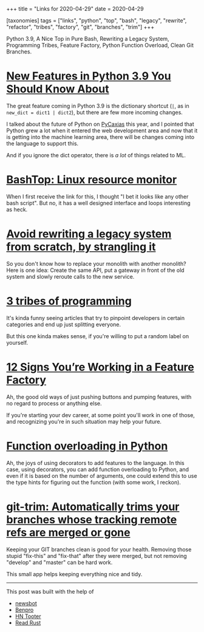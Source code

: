 +++
title = "Links for 2020-04-29"
date = 2020-04-29

[taxonomies]
tags = ["links", "python", "top", "bash", "legacy", "rewrite", "refactor",
"tribes", "factory", "git", "branches", "trim"]
+++

Python 3.9, A Nice Top in Pure Bash, Rewriting a Legacy System, Programming
Tribes, Feature Factory, Python Function Overload, Clean Git Branches.

<!-- more -->

# [New Features in Python 3.9 You Should Know About](https://martinheinz.dev/blog/21)

The great feature coming in Python 3.9 is the dictionary shortcut (`|`, as in
`new_dict = dict1 | dict2`), but there are few more incoming changes.

I talked about the future of Python on [PyCaxias](https://pycaxias.org/) this
year, and I pointed that Python grew a lot when it entered the web development
area and now that it is getting into the machine learning area, there will be
changes coming into the language to support this.

And if you ignore the dict operator, there is _a lot_ of things related to ML.

# [BashTop: Linux resource monitor](https://github.com/aristocratos/bashtop)

When I first receive the link for this, I thought "I bet it looks like any
other bash script". But no, it has a well designed interface and loops
interesting as heck.

# [Avoid rewriting a legacy system from scratch, by strangling it](https://understandlegacycode.com/blog/avoid-rewriting-a-legacy-system-from-scratch-by-strangling-it/)

So you don't know how to replace your monolith with another monolith? Here is
one idea: Create the same API, put a gateway in front of the old system and
slowly reroute calls to the new service.

# [3 tribes of programming](https://josephg.com/blog/3-tribes/)

It's kinda funny seeing articles that try to pinpoint developers in certain
categories and end up just splitting everyone.

But this one kinda makes sense, if you're willing to put a random label on
yourself.

# [12 Signs You’re Working in a Feature Factory](https://cutle.fish/blog/12-signs-youre-working-in-a-feature-factory)

Ah, the good old ways of just pushing buttons and pumping features, with no
regard to process or anything else.

If you're starting your dev career, at some point you'll work in one of those,
and recognizing you're in such situation may help your future.

# [Function overloading in Python](https://arpitbhayani.me/blogs/function-overloading)

Ah, the joys of using decorators to add features to the language. In this
case, using decorators, you can add function overloading to Python, and even
if it is based on the number of arguments, one could extend this to use the
type hints for figuring out the function (with some work, I reckon).

# [git-trim: Automatically trims your branches whose tracking remote refs are merged or gone](https://github.com/foriequal0/git-trim)

Keeping your GIT branches clean is good for your health. Removing those stupid
"fix-this" and "fix-that" after they were merged, but not removing "develop"
and "master" can be hard work.

This small app helps keeping everything nice and tidy.

--- 

This post was built with the help of

* [newsbot](https://mastodon.social/@newsbot)
* [Benpro](https://toots.benpro.fr/@benoit)
* [HN Tooter](https://mastodon.social/@hntooter)
* [Read Rust](https://botsin.space/@readrust)

